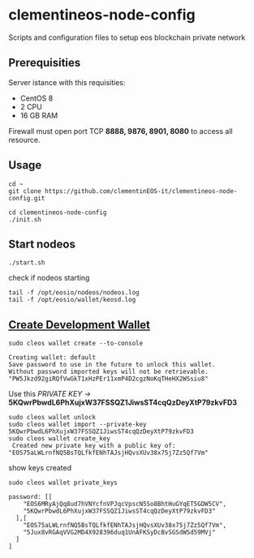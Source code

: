 # clementineos-node-config
Scripts and configuration files to setup eos blockchain private network

## Prerequisities

Server istance with this requisities: 

- CentOS 8 
- 2 CPU
- 16 GB RAM

Firewall must open port TCP **8888, 9876, 8901, 8080** to access all resource.

## Usage

```
cd ~
git clone https://github.com/clementinEOS-it/clementineos-node-config.git

cd clementineos-node-config
./init.sh

```

## Start nodeos
```
./start.sh
```

check if nodeos starting 

```
tail -f /opt/eosio/nodeos/nodeos.log
tail -f /opt/eosio/wallet/keosd.log
```

## [Create Development Wallet](https://developers.eos.io/welcome/latest/getting-started/development-environment/create-development-wallet)

```
sudo cleos wallet create --to-console

Creating wallet: default
Save password to use in the future to unlock this wallet.
Without password imported keys will not be retrievable.
"PW5Jkzd92giRQfVwGkT1xHzPEr11xmP4D2cgzNoKqTHeHX2WSsiu8"
```
Use this *PRIVATE KEY ->* **5KQwrPbwdL6PhXujxW37FSSQZ1JiwsST4cqQzDeyXtP79zkvFD3**

```
sudo cleos wallet unlock
sudo cleos wallet import --private-key 5KQwrPbwdL6PhXujxW37FSSQZ1JiwsST4cqQzDeyXtP79zkvFD3
sudo cleos wallet create_key
 Created new private key with a public key of: "EOS75aLWLrnfNQ5BsTQLfkfENhTAJsjHQvsXUv38x75j7Zz5Qf7Vm"
```

show keys created 
```
sudo cleos wallet private_keys

password: [[
    "EOS6MRyAjQq8ud7hVNYcfnVPJqcVpscN5So8BhtHuGYqET5GDW5CV",
    "5KQwrPbwdL6PhXujxW37FSSQZ1JiwsST4cqQzDeyXtP79zkvFD3"
  ],[
    "EOS75aLWLrnfNQ5BsTQLfkfENhTAJsjHQvsXUv38x75j7Zz5Qf7Vm",
    "5Jux8vRGAqVVG2MD4X928396duq1UnAFKSyDcBvSGSdWSd59MVj"
  ]
]
```
